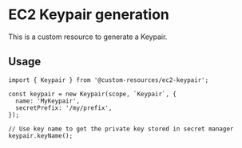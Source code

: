 # EC2 Keypair generation

This is a custom resource to generate a Keypair.

## Usage

    import { Keypair } from '@custom-resources/ec2-keypair';

    const keypair = new Keypair(scope, `Keypair`, {
      name: 'MyKeypair',
      secretPrefix: '/my/prefix',
    });

    // Use key name to get the private key stored in secret manager
    keypair.keyName();
